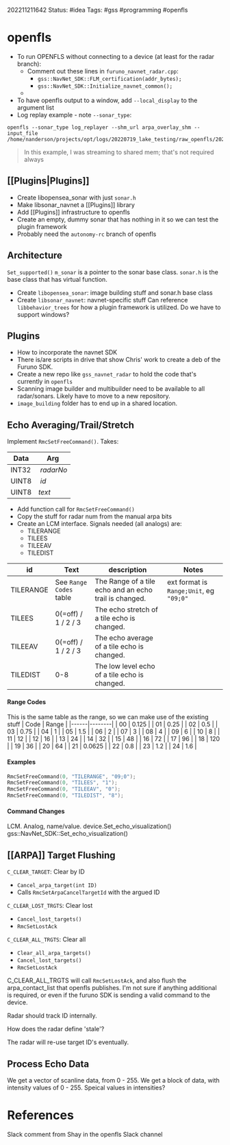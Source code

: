 202211211642
Status: #idea
Tags: #gss #programming #openfls

# openfls
- To run OPENFLS without connecting to a device (at least for the radar branch):
	- Comment out these lines in `furuno_navnet_radar.cpp`: 
		- `gss::NavNet_SDK::FLM_certification(addr_bytes);`
		- `gss::NavNet_SDK::Initialize_navnet_common();`
	- 
- To have openfls output to a window, add `--local_display` to the argument list
- Log replay example - note `--sonar_type`:
```shell
openfls --sonar_type log_replayer --shm_url arpa_overlay_shm --input_file /home/nanderson/projects/opt/logs/20220719_lake_testing/raw_openfls/20220719_raw_openfls_1658254286
```
> In this example, I was streaming to shared mem; that's not required always

## [[Plugins|Plugins]]
- Create libopensea_sonar with just `sonar.h`
- Make libsonar_navnet a [[Plugins]] library
- Add [[Plugins]] infrastructure to openfls
- Create an empty, dummy sonar that has nothing in it so we can test the plugin framework
- Probably need the `autonomy-rc` branch of openfls

## Architecture
`Set_supported()` 
`m_sonar` is a pointer to the sonar base class. `sonar.h` is the base class that has virtual function.
- Create `libopensea_sonar`: image building stuff and sonar.h base class
- Create `libsonar_navnet`: navnet-specific stuff
Can reference `libbehavior_trees` for how a plugin framework is utilized.
Do we have to support windows?

## Plugins
- How to incorporate the navnet SDK
- There is/are scripts in drive that show Chris' work to create a deb of the Furuno SDK.
- Create a new repo like `gss_navnet_radar` to hold the code that's currently in `openfls`
- Scanning image builder and multibuilder need to be available to all radar/sonars. Likely have to move to a new repository.
- `image_building` folder has to end up in a shared location.

## Echo Averaging/Trail/Stretch
Implement `RmcSetFreeCommand()`. Takes:

| Data | Arg |
|------|-----|
| INT32 | _radarNo_ |
| UINT8 | _id_ |
| UINT8 | _text_ |

- Add function call for `RmcSetFreeCommand()`
- Copy the stuff for radar num from the manual arpa bits
- Create an LCM interface. Signals needed (all analogs) are:
	- TILERANGE
	- TILEES
	- TILEEAV
	- TILEDIST

| id |	Text | description | Notes |
|---|---|---|---|
| TILERANGE | See `Range Codes` table | The Range of a tile echo and an echo trail is changed. | ext format is `Range;Unit`, eg `"09;0"`  |
| TILEES   | 0(=off) / 1 / 2 / 3 | The echo stretch of a tile echo is changed.   | |
| TILEEAV  | 0(=off) / 1 / 2 / 3 | The echo average of a tile echo is changed.   | |
| TILEDIST | 0-8 	             | The low level echo of a tile echo is changed. | |

#### Range Codes
This is the same table as the range, so we can make use of the existing stuff
| Code | Range  |
|------|--------|
| 00   | 0.125  |
| 01   | 0.25   |
| 02   | 0.5    |
| 03   | 0.75   |
| 04   | 1      |
| 05   | 1.5    |
| 06   | 2      |
| 07   | 3      |
| 08   | 4      |
| 09   | 6      |
| 10   | 8      |
| 11   | 12     |
| 12   | 16     |
| 13   | 24     |
| 14   | 32     |
| 15   | 48     |
| 16   | 72     |
| 17   | 96     |
| 18   | 120    |
| 19   | 36     |
| 20   | 64     |
| 21   | 0.0625 |
| 22   | 0.8    |
| 23   | 1.2    |
| 24   | 1.6    |

#### Examples
```c++
RmcSetFreeCommand(0, "TILERANGE", "09;0"); 
RmcSetFreeCommand(0, "TILEES", "1");
RmcSetFreeCommand(0, "TILEEAV", "0");
RmcSetFreeCommand(0, "TILEDIST", "8");
```

#### Command Changes
LCM. Analog, name/value.
device.Set_echo_visualization()
gss::NavNet_SDK::Set_echo_visualization()


## [[ARPA]] Target Flushing
`C_CLEAR_TARGET`: Clear by ID
- `Cancel_arpa_target(int ID)`
- Calls `RmcSetArpaCancelTargetId` with the argued ID

`C_CLEAR_LOST_TRGTS`: Clear lost
- `Cancel_lost_targets()`
- `RmcSetLostAck`

`C_CLEAR_ALL_TRGTS`: Clear all
- `Clear_all_arpa_targets()`
- `Cancel_lost_targets()`
- `RmcSetLostAck`

C_CLEAR_ALL_TRGTS will call `RmcSetLostAck`, and also flush the arpa_contact_list that openfls publishes. I'm not sure if anything additional is required, or even if the furuno SDK is sending a valid command to the device.

Radar should track ID internally.

How does the radar define 'stale'?

The radar will re-use target ID's eventually.

## Process Echo Data
We get a vector of scanline data, from 0 - 255. We get a block of data, with intensity values of 0 - 255.
Speical values in intensities?

# References

Slack comment from Shay in the openfls Slack channel
